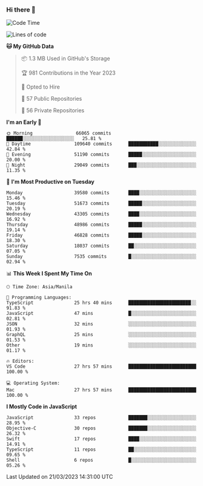 ### Hi there 👋

<!--START_SECTION:waka-->
![Code Time](http://img.shields.io/badge/Code%20Time-3%2C757%20hrs%2034%20mins-blue)

![Lines of code](https://img.shields.io/badge/From%20Hello%20World%20I%27ve%20Written-101.5%20million%20lines%20of%20code-blue)

**🐱 My GitHub Data** 

> 📦 1.3 MB Used in GitHub's Storage 
 > 
> 🏆 981 Contributions in the Year 2023
 > 
> 💼 Opted to Hire
 > 
> 📜 57 Public Repositories 
 > 
> 🔑 56 Private Repositories 
 > 
**I'm an Early 🐤** 

```text
🌞 Morning                66065 commits       ██████░░░░░░░░░░░░░░░░░░░   25.81 % 
🌆 Daytime                109640 commits      ███████████░░░░░░░░░░░░░░   42.84 % 
🌃 Evening                51190 commits       █████░░░░░░░░░░░░░░░░░░░░   20.00 % 
🌙 Night                  29049 commits       ███░░░░░░░░░░░░░░░░░░░░░░   11.35 % 
```
📅 **I'm Most Productive on Tuesday** 

```text
Monday                   39580 commits       ████░░░░░░░░░░░░░░░░░░░░░   15.46 % 
Tuesday                  51673 commits       █████░░░░░░░░░░░░░░░░░░░░   20.19 % 
Wednesday                43305 commits       ████░░░░░░░░░░░░░░░░░░░░░   16.92 % 
Thursday                 48986 commits       █████░░░░░░░░░░░░░░░░░░░░   19.14 % 
Friday                   46828 commits       █████░░░░░░░░░░░░░░░░░░░░   18.30 % 
Saturday                 18037 commits       ██░░░░░░░░░░░░░░░░░░░░░░░   07.05 % 
Sunday                   7535 commits        █░░░░░░░░░░░░░░░░░░░░░░░░   02.94 % 
```


📊 **This Week I Spent My Time On** 

```text
🕑︎ Time Zone: Asia/Manila

💬 Programming Languages: 
TypeScript               25 hrs 40 mins      ███████████████████████░░   91.83 % 
JavaScript               47 mins             █░░░░░░░░░░░░░░░░░░░░░░░░   02.81 % 
JSON                     32 mins             ░░░░░░░░░░░░░░░░░░░░░░░░░   01.93 % 
GraphQL                  25 mins             ░░░░░░░░░░░░░░░░░░░░░░░░░   01.53 % 
Other                    19 mins             ░░░░░░░░░░░░░░░░░░░░░░░░░   01.17 % 

🔥 Editors: 
VS Code                  27 hrs 57 mins      █████████████████████████   100.00 % 

💻 Operating System: 
Mac                      27 hrs 57 mins      █████████████████████████   100.00 % 
```

**I Mostly Code in JavaScript** 

```text
JavaScript               33 repos            ███████░░░░░░░░░░░░░░░░░░   28.95 % 
Objective-C              30 repos            ███████░░░░░░░░░░░░░░░░░░   26.32 % 
Swift                    17 repos            ████░░░░░░░░░░░░░░░░░░░░░   14.91 % 
TypeScript               11 repos            ██░░░░░░░░░░░░░░░░░░░░░░░   09.65 % 
Shell                    6 repos             █░░░░░░░░░░░░░░░░░░░░░░░░   05.26 % 
```




 Last Updated on 21/03/2023 14:31:00 UTC
<!--END_SECTION:waka-->


<!--
**rad182/rad182** is a ✨ _special_ ✨ repository because its `README.md` (this file) appears on your GitHub profile.

Here are some ideas to get you started:

- 🔭 I’m currently working on ...
- 🌱 I’m currently learning ...
- 👯 I’m looking to collaborate on ...
- 🤔 I’m looking for help with ...
- 💬 Ask me about ...
- 📫 How to reach me: ...
- 😄 Pronouns: ...
- ⚡ Fun fact: ...
-->
